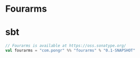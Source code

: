 Fourarms
=========


# sbt

``` scala
// Fourarms is available at https://oss.sonatype.org/
val fourarms = "com.pongr" %% "fourarms" % "0.1-SNAPSHOT"
```
